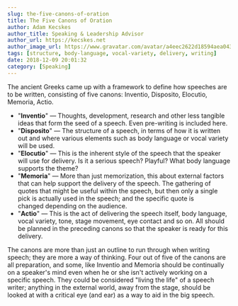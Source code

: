 ```yaml
---
slug: the-five-canons-of-oration
title: The Five Canons of Oration
author: Adam Kecskes
author_title: Speaking & Leadership Advisor
author_url: https://kecskes.net
author_image_url: https://www.gravatar.com/avatar/a4eec2622d18594aea04310ae3ec577c
tags: [structure, body-language, vocal-variety, delivery, writing]
date: 2018-12-09 20:01:32
category: [Speaking]
---
```


<p>The ancient Greeks came up with a framework to define how speeches are to be written, consisting of five canons: Inventio, Disposito, Elocutio, Memoria, Actio.</p>

<ul>
<li>"<strong>Inventio</strong>" — Thoughts, development, research and other less tangible ideas that form the seed of a speech. Even pre-writing is included here.</li>
<li>"<strong>Disposito</strong>" — The structure of a speech, in terms of how it is written out and where various elements such as body language or vocal variety will be used.</li>
<li>"<strong>Elocutio</strong>" — This is the inherent style of the speech that the speaker will use for delivery. Is it a serious speech? Playful? What body language supports the theme?</li>
<li>"<strong>Memoria</strong>" — More than just memorization, this about external factors that can help support the delivery of the speech. The gathering of quotes that might be useful within the speech, but then only a single pick is actually used in the speech; and the specific quote is changed depending on the audience.</li>
<li>"<strong>Actio</strong>" — This is the act of delivering the speech itself, body language, vocal variety, tone, stage movement, eye contact and so on. All should be planned in the preceding canons so that the speaker is ready for this delivery.</li>
</ul>
<p>The canons are more than just an outline to run through when writing speech; they are more a way of thinking. Four out of five of the canons are all preparation, and some, like Inventio and Memoria should be continually on a speaker's mind even when he or she isn't actively working on a specific speech. They could be considered "living the life" of a speech writer; anything in the external world, away from the stage, should be looked at with a critical eye (and ear) as a way to aid in the big speech.</p>
